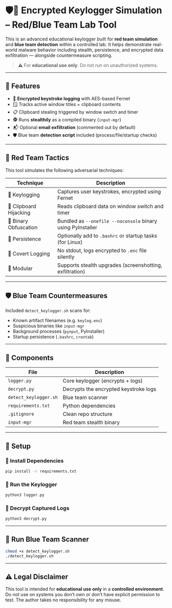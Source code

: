 # 🛡️🔐 Encrypted Keylogger Simulation – Red/Blue Team Lab Tool

This is an advanced educational keylogger built for **red team simulation** and **blue team detection** within a controlled lab. It helps demonstrate real-world malware behavior including stealth, persistence, and encrypted data exfiltration — alongside countermeasure scripting.

> ⚠️ For **educational use only**. Do not run on unauthorized systems.

---

## 🎯 Features

- 🔐 **Encrypted keystroke logging** with AES-based Fernet
- 🪟 Tracks active window titles + clipboard contents
- 📋 Clipboard stealing triggered by window switch and timer
- 🕵️ Runs **stealthily** as a compiled binary (`input-mgr`)
- 📬 Optional **email exfiltration** (commented out by default)
- 🛡️ Blue team **detection script** included (process/file/startup checks)

---

## 🔴 Red Team Tactics

This tool simulates the following adversarial techniques:

| Technique | Description |
|----------|-------------|
| 🔹 Keylogging | Captures user keystrokes, encrypted using Fernet |
| 🔹 Clipboard Hijacking | Reads clipboard data on window switch and timer |
| 🔹 Binary Obfuscation | Bundled as `--onefile --noconsole` binary using PyInstaller |
| 🔹 Persistence | Optionally add to `.bashrc` or startup tasks (for Linux) |
| 🔹 Covert Logging | No stdout, logs encrypted to `.enc` file silently |
| 🔹 Modular | Supports stealth upgrades (screenshotting, exfiltration)

---

## 🛡️ Blue Team Countermeasures

Included `detect_keylogger.sh` scans for:

- Known artifact filenames (e.g. `keylog.enc`)
- Suspicious binaries like `input-mgr`
- Background processes (`pynput`, PyInstaller)
- Startup persistence (`.bashrc`, `crontab`)

---

## 🧩 Components

| File | Description |
|------|-------------|
| `logger.py` | Core keylogger (encrypts + logs) |
| `decrypt.py` | Decrypts the encrypted keystroke logs |
| `detect_keylogger.sh` | Blue team scanner |
| `requirements.txt` | Python dependencies |
| `.gitignore` | Clean repo structure |
| `input-mgr` | Red team stealth binary  |

---

## 🚀 Setup

### 🔹 Install Dependencies

```bash
pip install -r requirements.txt
```

### 🔹 Run the Keylogger

```bash
python3 logger.py
```

### 🔹 Decrypt Captured Logs

```bash
python3 decrypt.py
```

---

## 🧪 Run Blue Team Scanner

```bash
chmod +x detect_keylogger.sh
./detect_keylogger.sh
```

---

## ⚠️ Legal Disclaimer

This tool is intended for **educational use only** in a **controlled environment**. Do not use on systems you don’t own or don’t have explicit permission to test. The author takes no responsibility for any misuse.
